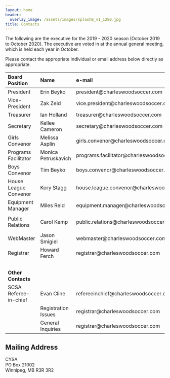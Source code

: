 ```yaml
---
layout: home
header:
  overlay_image: /assets/images/splashB_v1_1280.jpg
title: Contacts
---
```

The following are the executive for the 2019 - 2020 season  (October 2019 to October 2020).
The executive are voted in at the annual general meeting, which is held each year in October.

Please contact the appropriate individual or email address below directly as appropriate. 
  
  
<table style="width: 100%;">
<thead>
<tr align="left"><th><span style="font-size: medium;">Board Position</span></th><th><span style="font-size: medium;">Name</span></th><th><span style="font-size: medium;">e-mail</span></th></tr>
</thead>
<tbody>
<tr>
<td><span style="font-size: medium;">President</span></td>
<td><span style="font-size: medium;">Erin Beyko</span></td>
<td><span style="font-size: medium;"><span>president@charleswoodsoccer.com</span><br /></span></td>
</tr>
<tr>
<td><span style="font-size: medium;">Vice-President</span></td>
<td><span style="font-size: medium;">Zak Zeid</span></td>
<td><span style="font-size: medium;">vice.president@charleswoodsoccer.com</span></td>
</tr>
<tr>
<td><span style="font-size: medium;">Treasurer</span></td>
<td><span style="font-size: medium;">Ian Holland</span></td>
<td><span style="font-size: medium;">treasurer@charleswoodsoccer.com</span></td>
</tr>
<tr>
<td><span style="font-size: medium;">Secretary</span></td>
<td><span style="font-size: medium;">Kellee Cameron</span></td>
<td><span style="font-size: medium;">secretary@charleswoodsoccer.com</span></td>
</tr>
<tr>
<td><span style="font-size: medium;">Girls Convenor</span></td>
<td><span style="font-size: medium;">Melissa Asplin</span></td>
<td><span style="font-size: medium;">girls.convenor@charleswoodsoccer.com</span></td>
</tr>
<tr>
<td><span style="font-size: medium;">Programs Facilitator</span></td>
<td><span style="font-size: medium;">Monica Petruskavich</span></td>
<td><span style="font-size: medium;">programs.facilitator@charleswoodsoccer.com</span></td>
</tr>
<tr>
<td><span style="font-size: medium;">Boys Convenor</span></td>
<td><span style="font-size: medium;">Tim Beyko</span></td>
<td><span style="font-size: medium;">boys.convenor@charleswoodsoccer.com</span></td>
</tr>
<tr>
<td><span style="font-size: medium;">House League Convenor</span></td>
<td><span style="font-size: medium;">Kory Stagg</span></td>
<td><span style="font-size: medium;">house.league.convenor@charleswoodsoccer.com</span></td>
</tr>
<tr>
<td><span style="font-size: medium;">Equipment Manager</span></td>
<td><span style="font-size: medium;">Miles Reid</span></td>
<td><span style="font-size: medium;">equipment.manager@charleswoodsoccer.com</span></td>
</tr>
<tr>
<td><span style="font-size: medium;">Public Relations</span></td>
<td><span style="font-size: medium;">Carol Kemp</span></td>
<td>
<p><span style="font-size: medium;">public.relations@charleswoodsoccer.com</span></p>
</td>
</tr>
<tr>
<td><span style="font-size: medium;">WebMaster</span></td>
<td><span style="font-size: medium;">Jason Smigiel</span></td>
<td><span style="font-size: medium;">webmaster@charleswoodsoccer.com</span></td>
</tr>
<tr>
<td><span style="font-size: medium;">Registrar</span></td>
<td><span style="font-size: medium;">Howard Ferch</span></td>
<td><span style="font-size: medium;">registrar@charleswoodsoccer.com</span></td>
</tr>
<tr>
<td><span style="font-size: medium;">&nbsp;</span></td>
<td><span style="font-size: medium;">&nbsp;</span></td>
<td><span style="font-size: medium;">&nbsp;</span></td>
</tr>
<tr>
<td><span style="font-size: medium;"><strong>Other Contacts</strong></span></td>
<td><span style="font-size: medium;">&nbsp;</span></td>
<td><span style="font-size: medium;">&nbsp;</span></td>
</tr>
<tr>
<td><span style="font-size: medium;">SCSA Referee-in-chief</span></td>
<td><span style="font-size: medium;">Evan Cline</span></td>
<td><span style="font-size: medium;">refereeinchief@charleswoodsoccer.com</span></td>
</tr>
<tr>
<td><span style="font-size: medium;">&nbsp;</span></td>
<td><span style="font-size: medium;">Registration Issues</span></td>
<td><span style="font-size: medium;">registrar@charleswoodsoccer.com</span></td>
</tr>
<tr>
<td><span style="font-size: medium;">&nbsp;</span></td>
<td><span style="font-size: medium;">General Inquiries</span></td>
<td><span style="font-size: medium;">registrar@charleswoodsoccer.com</span></td>
</tr>
</tbody>
</table>

## Mailing Address
CYSA  
PO Box 21002  
Winnipeg, MB R3R 3R2  
